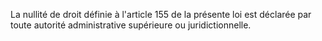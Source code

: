 La nullité de droit définie à l'article 155 de la présente loi est déclarée par toute autorité administrative supérieure ou juridictionnelle.